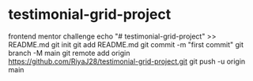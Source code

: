 # testimonial-grid-project
frontend mentor challenge
echo "# testimonial-grid-project" >> README.md
git init
git add README.md
git commit -m "first commit"
git branch -M main
git remote add origin https://github.com/RiyaJ28/testimonial-grid-project.git
git push -u origin main
